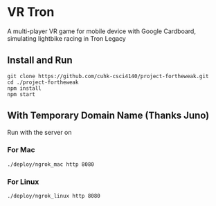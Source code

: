 # VR Tron

A multi-player VR game for mobile device with Google Cardboard, simulating lightbike racing in Tron Legacy

## Install and Run
```
git clone https://github.com/cuhk-csci4140/project-fortheweak.git
cd ./project-fortheweak
npm install
npm start
```

## With Temporary Domain Name (Thanks Juno)
Run with the server on
### For Mac
```
./deploy/ngrok_mac http 8080
```
### For Linux
```
./deploy/ngrok_linux http 8080
```

